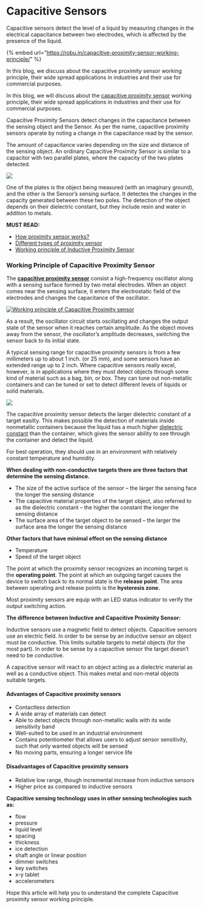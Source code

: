 # Capacitive Sensors

Capacitive sensors detect the level of a liquid by measuring changes in the electrical capacitance between two electrodes, which is affected by the presence of the liquid.

{% embed url="https://robu.in/capacitive-proximity-sensor-working-principle/" %}

In this blog, we discuss about the capacitive proximity sensor working principle, their wide spread applications in industries and their use for commercial purposes.&#x20;

In this blog, we will discuss about the [capacitive proximity sensor](https://robu.in/product/autonics-cr18-8dp-dc1030-8mm-m18-capacitive-proximity-sensor-pnp-no-shielded/) working principle, their wide spread applications in industries and their use for commercial purposes.&#x20;

Capacitive Proximity Sensors detect changes in the capacitance between the sensing object and the Sensor. As per the name, capacitive proximity sensors operate by noting a change in the capacitance read by the sensor.

The amount of capacitance varies depending on the size and distance of the sensing object. An ordinary Capacitive Proximity Sensor is similar to a capacitor with two parallel plates, where the capacity of the two plates detected.&#x20;

[![](https://robu.in/wp-content/uploads/2020/03/Cap-Prox-Sensor.jpg)](https://robu.in/wp-content/uploads/2020/03/Cap-Prox-Sensor.jpg)

One of the plates is the object being measured (with an imaginary ground), and the other is the Sensor’s sensing surface. It detectes the changes in the capacity generated between these two poles. The detection of the object depends on their dielectric constant, but they include resin and water in addition to metals.

**MUST READ:**

* [How proximity sensor works?](https://robu.in/basics-of-the-proximity-sensor/)
* [Different types of proximity sensor](https://robu.in/types-of-proximity-sensor/)
* [Working principle of Inductive Proximity Sensor](https://robu.in/inductive-proximity-sensor-working-principle/)

### Working Principle of Capacitive Proximity Sensor

The [**capacitive proximity sensor**](https://robu.in/product/autonics-cr18-8dp-dc1030-8mm-m18-capacitive-proximity-sensor-pnp-no-shielded/) consist a high-frequency oscillator along with a sensing surface formed by two metal electrodes. When an object comes near the sensing surface, it enters the electrostatic field of the electrodes and changes the capacitance of the oscillator.

[![Working principle of Capacitive Proximity sensor](https://robu.in/wp-content/uploads/2020/03/operation\_capacitive.jpg)](https://robu.in/wp-content/uploads/2020/03/operation\_capacitive.jpg)

As a result, the oscillator circuit starts oscillating and changes the output state of the sensor when it reaches certain amplitude. As the object moves away from the sensor, the oscillator’s amplitude decreases, switching the sensor back to its initial state.

A typical sensing range for capacitive proximity sensors is from a few millimeters up to about 1 inch. (or 25 mm), and some sensors have an extended range up to 2 inch. Where capacitive sensors really excel, however, is in applications where they must detect objects through some kind of material such as a bag, bin, or box. They can tune out non-metallic containers and can be tuned or set to detect different levels of liquids or solid materials.

[![](https://robu.in/wp-content/uploads/2020/03/Capacitive-sensor.png)](https://robu.in/wp-content/uploads/2020/03/Capacitive-sensor.png)

&#x20;The capacitive proximity sensor detects the larger dielectric constant of a target easilty.  This makes possible the detection of materials inside nonmetallic containers because the liquid has a much higher [dielectric constant](https://www.yourelectricalguide.com/2018/06/dielectric-strength-dielectric-constant-dielectric-loss.html) than the container, which gives the sensor ability to see through the container and detect the liquid.

&#x20;For best operation, they should use in an environment with relatively constant temperature and humidity.

**When dealing with non-conductive targets there are three factors that determine the sensing distance.**

* The size of the active surface of the sensor – the larger the sensing face the longer the sensing distance
* The capacitive material properties of the target object, also referred to as the dielectric constant – the higher the constant the longer the sensing distance
* The surface area of the target object to be sensed – the larger the surface area the longer the sensing distance

**Other factors that have minimal effect on the sensing distance**

* Temperature
* Speed of the target object

The point at which the proximity sensor recognizes an incoming target is the **operating point**. The point at which an outgoing target causes the device to switch back to its normal state is the **release point**. The area between operating and release points is the **hysteresis zone.**

Most proximity sensors are equip with an LED status indicator to verify the output switching action.

**The difference between Inductive and Capacitive Proximity Sensor:**

Inductive sensors use a magnetic field to detect objects. Capacitive sensors use an electric field. In order to be sense by an inductive sensor an object must be conductive. This limits suitable targets to metal objects (for the most part). In order to be sense by a capacitive sensor the target doesn’t need to be conductive.

A capacitive sensor will react to an object acting as a dielectric material as well as a conductive object. This makes metal and non-metal objects suitable targets.

#### **Advantages of Capacitive proximity sensors**

* Contactless detection
* A wide array of materials can detect
* Able to detect objects through non-metallic walls with its wide sensitivity band
* Well-suited to be used in an industrial environment
* Contains potentiometer that allows users to adjust sensor sensitivity, such that only wanted objects will be sensed
* No moving parts, ensuring a longer service life

#### **Disadvantages of Capacitive proximity sensors**

* Relative low range, though incremental increase from inductive sensors
* Higher price as compared to inductive sensors

**Capacitive sensing technology uses in other sensing technologies such as:**

* flow
* pressure
* liquid level
* spacing
* thickness
* ice detection
* shaft angle or linear position
* dimmer switches
* key switches
* x-y tablet
* accelerometers

Hope this article will help you to understand the complete Capacitive proximity sensor working principle.&#x20;
